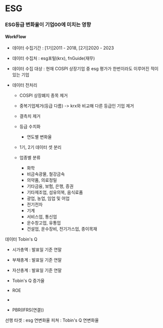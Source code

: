 # ESG

### ESG등급 변화율이 기업00에 미치는 영향

#### WorkFlow
- 데이터 수집기간 : [1기]2011 - 2018, [2기]2020 - 2023
- 데이터 수집처 : esg포털(krx), fnGuide(재무)
- 데이터 수집 대상 : 현재 COSPI 상장기업 중 esg 평가가 한번이라도 이루어진 적이 있는 기업

- 데이터 전처리
  - COSPI 상장폐지 종목 제거 
  - 중복기업제거(등급 다름) -> krx와 비교해 다른 등급인 기업 제거
  - 결측치 제거
  - 등급 수치화
    - 연도별 변화율
  
  - 1기, 2기 데이터 셋 분리
    
  - 업종별 분류
    - 화학
    - 비금속광물, 철강금속
    - 의약품, 의료정밀
    - 기타금융, 보험, 은행, 증권
    - 기타제조업, 섬유의복, 음식료품
    - 광업, 농업, 임업 및 어업
    - 전기전자
    - 기계
    - 서비스업, 통신업
    - 운수창고업, 유통업
    - 건설업, 운수장비, 전기가스업, 종이목재



데이터
Tobin's Q
- 시가총액 : 발표일 기준 연말
- 부채총계 : 발표일 기준 연말
- 자산총계 : 발표일 기준 연말

- Tobin's Q 증가율
- ROE
- 

- PBR(IFRS(연결))



선행
타겟 : esg 연변화율
피쳐 : Tobin's Q 연변화율
